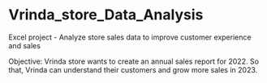 # Vrinda_store_Data_Analysis
Excel project - Analyze store sales data to improve customer experience and sales

Objective:
       Vrinda store wants to create an annual sales report for 2022. So that, Vrinda can understand their customers and grow more sales in 2023.
